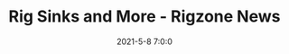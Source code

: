 ---
"title": "Rig Sinks and More - Rigzone News"
"date": "2021-5-8 7:0:0"
"feed_name": "GOOGLENEWS"
"feed_website": "https://news.google.com/search?q=drilling%2Bincident&hl=en-US&gl=US&ceid=US:en"
"feed_rss": "https://news.google.com/rss/search?q=drilling%2Bincident&hl=en-US&gl=US&ceid=US:en"
"link": "https://www.rigzone.com/news/rig_sinks_and_more-08-may-2021-165370-article/"
"file": "_posts/2d3416857bde3f8e87cf2f3e885c34ae779aeac9.md"
"accident": "0"
"drilling": "0"
---